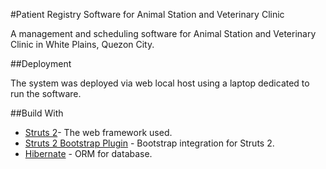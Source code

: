 #Patient Registry Software for Animal Station and Veterinary Clinic

A management and scheduling software for Animal Station and Veterinary Clinic in White Plains, Quezon City.

##Deployment

The system was deployed via web local host using a laptop dedicated to run the software.

##Build With
* [Struts 2](https://struts.apache.org/)- The web framework used.
* [Struts 2 Bootstrap Plugin](http://struts.jgeppert.com/struts2-bootstrap-showcase/index.action) - Bootstrap integration for Struts 2.
* [Hibernate](http://hibernate.org/) - ORM for database.

